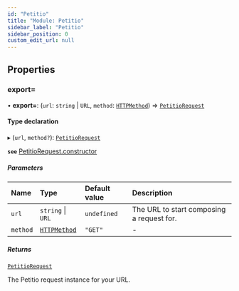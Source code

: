 ```yaml
---
id: "Petitio"
title: "Module: Petitio"
sidebar_label: "Petitio"
sidebar_position: 0
custom_edit_url: null
---
```


## Properties

### export&#x3D;

• **export=**: (`url`: `string` \| `URL`, `method`: [`HTTPMethod`](PetitioRequest.md#httpmethod)) => [`PetitioRequest`](../classes/PetitioRequest.PetitioRequest-1.md)

#### Type declaration

▸ (`url`, `method?`): [`PetitioRequest`](../classes/PetitioRequest.PetitioRequest-1.md)

**`see`** [PetitioRequest.constructor](../classes/PetitioRequest.PetitioRequest-1.md#constructor)

##### Parameters

| Name | Type | Default value | Description |
| :------ | :------ | :------ | :------ |
| `url` | `string` \| `URL` | `undefined` | The URL to start composing a request for. |
| `method` | [`HTTPMethod`](PetitioRequest.md#httpmethod) | `"GET"` | - |

##### Returns

[`PetitioRequest`](../classes/PetitioRequest.PetitioRequest-1.md)

The Petitio request instance for your URL.
